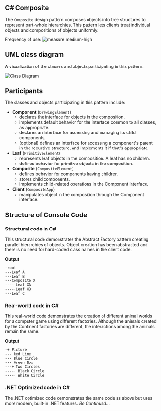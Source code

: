 ## C# Composite
The `Composite` design pattern composes objects into tree structures to represent part-whole hierarchies. This pattern lets clients treat individual objects and compositions of objects uniformly.

Frequency of use:  ![measure](https://www.dofactory.com/img/patterns/use-medium-high.jpg)  medium-high
## UML class diagram
A visualization of the classes and objects participating in this pattern.

![Class Diagram](https://www.dofactory.com/img/diagrams/net/composite.png)

## 	Participants
The classes and objects participating in this pattern include:

- **Component** (`DrawingElement`)
	- declares the interface for objects in the composition.
	- implements default behavior for the interface common to all classes, as appropriate.
	- declares an interface for accessing and managing its child components.
	- (optional) defines an interface for accessing a component's parent in the recursive structure, and implements it if that's appropriate.
- **Leaf** (`PrimitiveElement`)
	- represents leaf objects in the composition. A leaf has no children.
	- defines behavior for primitive objects in the composition.
- **Composite** (`CompositeElement`)
	- defines behavior for components having children.
	- stores child components. 
	- implements child-related operations in the Component interface.
- **Client** (`CompositeApp`)
	- manipulates object in the composition through the Component interface.

## Structure of Console Code
### Structural code in C#
This structural code demonstrates the Abstract Factory pattern creating parallel hierarchies of objects. Object creation has been abstracted and there is no need for hard-coded class names in the client code.

**Output**
```
-root
---Leaf A
---Leaf B
---Composite X
-----Leaf XA
-----Leaf XB
---Leaf C
```
### Real-world code in C#
This real-world code demonstrates the creation of different animal worlds for a computer game using different factories. Although the animals created by the Continent factories are different, the interactions among the animals remain the same.

**Output**
```
-+ Picture
--- Red Line
--- Blue Circle
--- Green Box
---+ Two Circles
----- Black Circle
----- White Circle
```
### .NET Optimized code in C#
The .NET optimized code demonstrates the same code as above but uses more modern, built-in .NET features.
*Be Continued...*
		  
